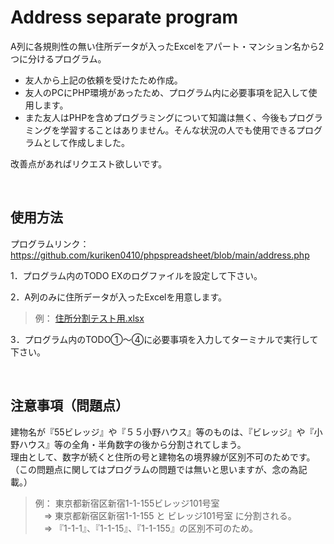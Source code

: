 # Address separate program

A列に各規則性の無い住所データが入ったExcelをアパート・マンション名から2つに分けるプログラム。<br>
- 友人から上記の依頼を受けたため作成。<br>
- 友人のPCにPHP環境があったため、プログラム内に必要事項を記入して使用します。<br>
- また友人はPHPを含めプログラミングについて知識は無く、今後もプログラミングを学習することはありません。そんな状況の人でも使用できるプログラムとして作成しました。

改善点があればリクエスト欲しいです。

<br>

## 使用方法 
プログラムリンク：　https://github.com/kuriken0410/phpspreadsheet/blob/main/address.php

1．プログラム内のTODO EXのログファイルを設定して下さい。

2．A列のみに住所データが入ったExcelを用意します。
> 例： [住所分割テスト用.xlsx](https://github.com/kuriken0410/phpspreadsheet/files/10149315/default.xlsx)<br>

3．プログラム内のTODO①〜④に必要事項を入力してターミナルで実行して下さい。

<br>

## 注意事項（問題点）
建物名が『55ビレッジ』や『５５小野ハウス』等のものは、『ビレッジ』や『小野ハウス』等の全角・半角数字の後から分割されてしまう。<br>
理由として、数字が続くと住所の号と建物名の境界線が区別不可のためです。（この問題点に関してはプログラムの問題では無いと思いますが、念の為記載。）<br>

> 例： 東京都新宿区新宿1-1-155ビレッジ101号室<br>
> &emsp;⇒ 東京都新宿区新宿1-1-155 と ビレッジ101号室 に分割される。<br>
> &emsp;⇒ 『1-1-1』、『1-1-15』、『1-1-155』の区別不可のため。<br>
